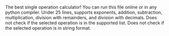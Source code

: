 The best single operation calculator!
You can run this file online or in any python compiler. 
Under 25 lines, supports exponents, addition, subtraction, multiplication, division with remainders, and division with decimals. 
Does not check if the selected operation is in the supported list.
Does not check if the selected operation is in string format.
